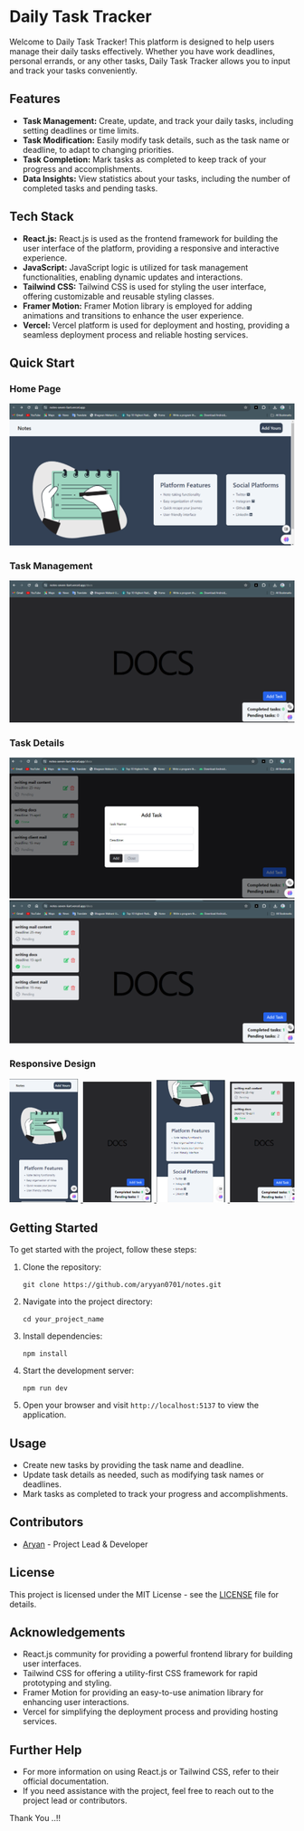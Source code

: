 # Daily Task Tracker

Welcome to Daily Task Tracker! This platform is designed to help users manage their daily tasks effectively. Whether you have work deadlines, personal errands, or any other tasks, Daily Task Tracker allows you to input and track your tasks conveniently.

## Features

- **Task Management:** Create, update, and track your daily tasks, including setting deadlines or time limits.
- **Task Modification:** Easily modify task details, such as the task name or deadline, to adapt to changing priorities.
- **Task Completion:** Mark tasks as completed to keep track of your progress and accomplishments.
- **Data Insights:** View statistics about your tasks, including the number of completed tasks and pending tasks.

## Tech Stack

- **React.js:** React.js is used as the frontend framework for building the user interface of the platform, providing a responsive and interactive experience.
- **JavaScript:** JavaScript logic is utilized for task management functionalities, enabling dynamic updates and interactions.
- **Tailwind CSS:** Tailwind CSS is used for styling the user interface, offering customizable and reusable styling classes.
- **Framer Motion:** Framer Motion library is employed for adding animations and transitions to enhance the user experience.
- **Vercel:** Vercel platform is used for deployment and hosting, providing a seamless deployment process and reliable hosting services.

## Quick Start

### Home Page
![Home Page](./public/assets/home.png)

### Task Management
![Task Management](./public/assets/notes.png)

### Task Details
![Task Details](./public/assets/notes3.png)
![Task Details](./public/assets/notes2.png)

### Responsive Design
<div style="overflow: auto; white-space: nowrap;">
  <a target="_blank" href="https://aryankadam.hashnode.dev/react-js-beginner-to-advanced">
    <img target="_blank" src="./public/assets/res.png" alt="Blogs" style="width: 24%; display: inline-block; margin-right: 1%;">
  </a>
  <a target="_blank" href="https://aryankadam.hashnode.dev/react-js-beginner-to-advanced-series-2">
    <img target="_blank" src="./public/assets/res4.png" alt="Pages" style="width: 24%; display: inline-block; margin-right: 1%;">
  </a>
  <a target="_blank" href="https://aryankadam.hashnode.dev/react-js-beginner-to-advanced">
    <img target="_blank" src="./public/assets/res3.png" alt="Blogs" style="width: 24%; display: inline-block; margin-right: 1%;">
  </a>
  <a target="_blank" href="https://aryankadam.hashnode.dev/react-js-beginner-to-advanced-series-2">
    <img target="_blank" src="./public/assets/res2.png" alt="Pages" style="width: 24%; display: inline-block;">
  </a>
</div>

## Getting Started

To get started with the project, follow these steps:

1. Clone the repository:
   ```
   git clone https://github.com/aryyan0701/notes.git
   ```
2. Navigate into the project directory:
   ```
   cd your_project_name
   ```
3. Install dependencies:
   ```
   npm install
   ```
4. Start the development server:
   ```
   npm run dev
   ```
5. Open your browser and visit `http://localhost:5137` to view the application.

## Usage

- Create new tasks by providing the task name and deadline.
- Update task details as needed, such as modifying task names or deadlines.
- Mark tasks as completed to track your progress and accomplishments.

## Contributors

- [Aryan](https://github.com/aryyan0701) - Project Lead & Developer

## License

This project is licensed under the MIT License - see the [LICENSE](LICENSE) file for details.

## Acknowledgements

- React.js community for providing a powerful frontend library for building user interfaces.
- Tailwind CSS for offering a utility-first CSS framework for rapid prototyping and styling.
- Framer Motion for providing an easy-to-use animation library for enhancing user interactions.
- Vercel for simplifying the deployment process and providing hosting services.

## Further Help

- For more information on using React.js or Tailwind CSS, refer to their official documentation.
- If you need assistance with the project, feel free to reach out to the project lead or contributors.

Thank You ..!!